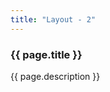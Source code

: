 ```yaml
---
title: "Layout - 2"
---
```


<h3>
  {{ page.title }}
</h3>

<img src="{{ site.servurl }}/{{ site.baseurl }}{{ page.imageset }}/Layout2.jpg" alt="">

<div>
  {{ page.description }}
</div>
